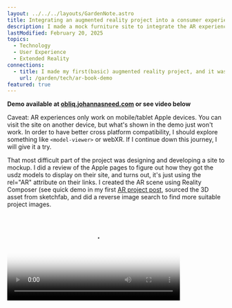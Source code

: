 ```yaml
---
layout: ../../../layouts/GardenNote.astro
title: Integrating an augmented reality project into a consumer experience (iOS only)
description: I made a mock furniture site to integrate the AR experience
lastModified: February 20, 2025
topics:
  - Technology
  - User Experience
  - Extended Reality
connections:
  - title: I made my first(basic) augmented reality project, and it was fun!
    url: /garden/tech/ar-book-demo
featured: true
---
```


**Demo available at [obliq.johannasneed.com](https://obliq.johannasneed.com) or see video below** 


Caveat: AR experiences only work on mobile/tablet Apple devices. You can visit the site on another device, but what's shown in the demo just won't work. In order to have better cross platform compatibility, I should explore something like `<model-viewer>` or webXR. If I continue down this journey, I will give it a try.

That most difficult part of the project was designing and developing a site to mockup. I did a review of the Apple pages to figure out how they got the usdz models to display on their site, and turns out, it's just using the rel="AR" attribute on their links. I created the AR scene using Reality Composer (see quick demo in my first [AR project post](./ar-book-demo.md), sourced the 3D asset from sketchfab, and did a reverse image search to find more suitable project images.

<video
    id="my-video"
    class="video-js"
    controls
    preload="auto"
    width="400px"
    fluid="vjs-16-9"
    poster="/images/garden/ar-chair-demo.jpeg"
    data-setup="{}">
    <source src="/images/garden/ar-chair-demo.MP4" type="video/mp4" />
    <source src="MY_VIDEO.webm" type="video/webm" />
    </p>
  </video>


